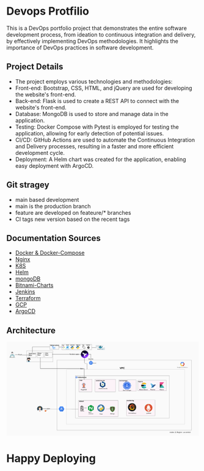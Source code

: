 # Devops Protfilio

This is a DevOps portfolio project that demonstrates the entire software development process, from ideation to continuous integration and delivery, by effectively implementing DevOps methodologies. It highlights the importance of DevOps practices in software development.

## Project Details
 * The project employs various technologies and methodologies:
 * Front-end: Bootstrap, CSS, HTML, and jQuery are used for developing the website's front-end.
 * Back-end: Flask is used to create a REST API to connect with the website's front-end.
 * Database: MongoDB is used to store and manage data in the application.
 * Testing: Docker Compose with Pytest is employed for testing the application, allowing for early detection of potential issues.
 * CI/CD: GitHub Actions are used to automate the Continuous Integration and Delivery processes, resulting in a faster and more efficient development cycle.
 * Deployment: A Helm chart was created for the application, enabling easy deployment with ArgoCD.

## Git stragey
 * main based development
 * main is the production branch
 * feature are developed on feateure/* branches
 * CI tags new version based on the recent tags

 ## Documentation Sources
* [Docker & Docker-Compose](https://www.docs.docker.com/)
* [Nginx](https://nginx.org/en/docs/)
* [K8S](https://kubernetes.io/docs/home/)
* [Helm](https://helm.sh/docs/)
* [mongoDB](https://www.mongodb.com/docs/)
* [Bitnami-Charts](https://github.com/bitnami/charts)
* [Jenkins](https://www.jenkins.io/doc/book/)
* [Terraform](https://www.terraform.io/docs)
* [GCP](https://cloud.google.com/docs)
* [ArgoCD](https://argo-cd.readthedocs.io/en/stable/)

## Architecture
  ![arhitecture](./Architecture.png)


# Happy Deploying

